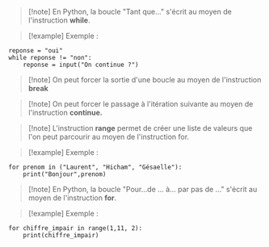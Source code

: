 
>[!note] En Python, la boucle "Tant que..." s'écrit au moyen de l'instruction **while**.

>[!example] Exemple :
```
reponse = "oui"
while reponse != "non":
    reponse = input("On continue ?")
```

>[!note] On peut forcer la sortie d'une boucle au moyen de l'instruction **break**

>[!note] On peut forcer le passage à l'itération suivante au moyen de l'instruction **continue.**

>[!note] L'instruction **range** permet de créer une liste de valeurs que l'on peut parcourir au moyen de l'instruction for.

>[!example] Exemple :
```
for prenom in ("Laurent", "Hicham", "Gésaelle"):
    print("Bonjour",prenom)
```

>[!note] En Python, la boucle "Pour...de ... à... par pas de ..." s'écrit au moyen de l'instruction **for**.

>[!example] Exemple :
```
for chiffre_impair in range(1,11, 2):
    print(chiffre_impair)
```
